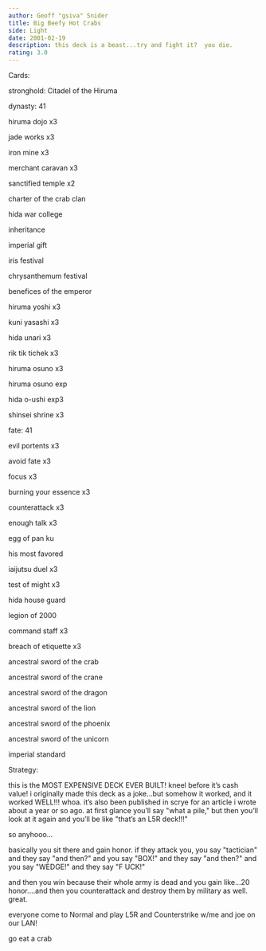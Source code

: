 ```yaml
---
author: Geoff "gsiva" Snider
title: Big Beefy Hot Crabs
side: Light
date: 2001-02-19
description: this deck is a beast...try and fight it?  you die.
rating: 3.0
---
```

Cards: 

stronghold: Citadel of the Hiruma

dynasty: 41

hiruma dojo x3
jade works x3
iron mine x3
merchant caravan x3
sanctified temple x2
charter of the crab clan
hida war college
inheritance
imperial gift
iris festival
chrysanthemum festival
benefices of the emperor
hiruma yoshi x3
kuni yasashi x3
hida unari x3
rik tik tichek x3
hiruma osuno x3
hiruma osuno exp
hida o-ushi exp3
shinsei shrine x3

fate: 41

evil portents x3
avoid fate x3
focus x3
burning your essence x3
counterattack x3
enough talk x3
egg of pan ku
his most favored
iaijutsu duel x3
test of might x3
hida house guard
legion of 2000
command staff x3
breach of etiquette x3
ancestral sword of the crab
ancestral sword of the crane
ancestral sword of the dragon
ancestral sword of the lion
ancestral sword of the phoenix
ancestral sword of the unicorn
imperial standard




Strategy: 

this is the MOST EXPENSIVE DECK EVER BUILT!  kneel before it’s cash value!  i originally made this deck as a joke...but somehow it worked, and it worked WELL!!!  whoa.  it’s also been published in scrye for an article i wrote about a year or so ago.  at first glance you’ll say "what a pile," but then you’ll look at it again and you’ll be like "that’s an L5R deck!!!"

so anyhooo...

basically you sit there and gain honor.  if they attack you, you say "tactician" and they say "and then?" and you say "BOX!" and they say "and then?" and you say "WEDGE!" and they say "F UCK!"

and then you win because their whole army is dead and you gain like...20 honor....and then you counterattack and destroy them by military as well.  great.

everyone come to Normal and play L5R and Counterstrike w/me and joe on our LAN!

go eat a crab   